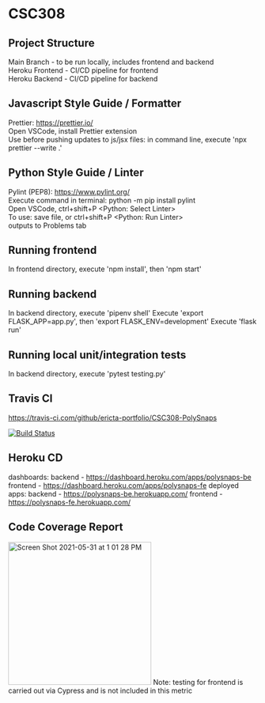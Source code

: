 # CSC308

## Project Structure
Main Branch - to be run locally, includes frontend and backend\
Heroku Frontend - CI/CD pipeline for frontend\
Heroku Backend - CI/CD pipeline for backend

## Javascript Style Guide / Formatter
Prettier:
https://prettier.io/  
Open VSCode, install Prettier extension  
Use before pushing updates to js/jsx files: in command line, execute 'npx prettier --write .'

## Python Style Guide / Linter 
Pylint (PEP8):
https://www.pylint.org/  
Execute command in terminal: python -m pip install pylint  
Open VSCode, ctrl+shift+P <Python: Select Linter>  
To use: save file, or ctrl+shift+P <Python: Run Linter>  
        outputs to Problems tab
        
## Running frontend
In frontend directory, execute 'npm install', then 'npm start'

## Running backend 
In backend directory, execute 'pipenv shell'
Execute 'export FLASK_APP=app.py', then 'export FLASK_ENV=development'
Execute 'flask run'

## Running local unit/integration tests 
In backend directory, execute 'pytest testing.py'

## Travis CI 
https://travis-ci.com/github/ericta-portfolio/CSC308-PolySnaps 

[![Build Status](https://www.travis-ci.com/ericta-portfolio/CSC308-PolySnaps.svg?branch=main)](https://www.travis-ci.com/ericta-portfolio/CSC308-PolySnaps)


## Heroku CD 
dashboards: 
backend - https://dashboard.heroku.com/apps/polysnaps-be
frontend - https://dashboard.heroku.com/apps/polysnaps-fe
deployed apps:
backend - https://polysnaps-be.herokuapp.com/
frontend - https://polysnaps-fe.herokuapp.com/

## Code Coverage Report 

<img width="289" alt="Screen Shot 2021-05-31 at 1 01 28 PM" src="https://user-images.githubusercontent.com/67278790/120242027-d4cadb80-c218-11eb-95ba-1b3177431465.png">
Note: testing for frontend is carried out via Cypress and is not included in this metric
